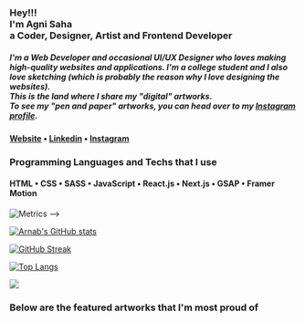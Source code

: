 <h3>
    Hey!!!<br>I'm Agni Saha<br>a Coder, Designer, Artist and Frontend Developer
</h3>
<h5>
    I'm a Web Developer and occasional UI/UX Designer who loves making high-quality websites and applications. I'm a college student and I also love sketching (which is probably the reason why I love designing the websites). 
    <br />
    This is the land where I share my "digital" artworks.
    <br />
    To see my "pen and paper" artworks, you can head over to my 
    <a href="https://www.instagram.com/joe.the.average/">Instagram profile</a>.
</h5>

<h4> 
    <a href="https://agni-pfolio.vercel.app/">Website</a> • 
    <a href="https://www.linkedin.com/in/agnisaha337599/">Linkedin</a> • 
    <a href="https://www.instagram.com/joe.the.average/">Instagram</a>

<h3>Programming Languages and Techs that I use</h3>
<h4>
    HTML • CSS • SASS • JavaScript • React.js • Next.js • GSAP • Framer Motion
</h4>

![Metrics](https://metrics.lecoq.io/Agni-Saha?template=classic&base.header=0&base.activity=0&base.community=0&base.repositories=0&base.metadata=0&isocalendar=1&achievements=1&isocalendar.duration=half-year&achievements.threshold=C&achievements.secrets=true&achievements.display=compact&achievements.limit=0&config.timezone=Asia%2FKolkata) -->


[![Arnab's GitHub stats](https://github-readme-stats.vercel.app/api?username=Agni-Saha&count_private=true&show_icons=true&theme=midnight-purple&border_color=D400ff)](https://github.com/anuraghazra/github-readme-stats)

[![GitHub Streak](http://github-readme-streak-stats.herokuapp.com?user=Agni-Saha&theme=highcontrast&ring=D400FF&fire=FFFFFF&currStreakLabel=D400FF&border=D400FF)](https://git.io/streak-stats)

[![Top Langs](https://github-readme-stats.vercel.app/api/top-langs/?username=Agni-Saha&layout=compact&theme=midnight-purple&border_color=D400ff)](https://github.com/anuraghazra/github-readme-stats)

![](https://komarev.com/ghpvc/?username=Agni-Saha&style=flat-square&label=VISITORS+👀)

<h3>Below are the featured artworks that I'm most proud of</h3>
